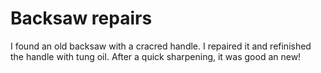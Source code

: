 # Backsaw repairs

I found an old backsaw with a cracred handle. I repaired it and refinished the handle with tung oil. After a quick sharpening, it was good an new!
